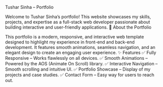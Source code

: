 Tushar Sinha – Portfolio

Welcome to Tushar Sinha’s portfolio! This website showcases my skills, projects, and expertise as a full-stack web developer passionate about building interactive and user-friendly applications.
🚀 About the Portfolio

This portfolio is a modern, responsive, and interactive web template designed to highlight my experience in front-end and back-end development. It features smooth animations, seamless navigation, and an elegant design to create an engaging user experience.
✨ Features
✅ Fully Responsive – Works flawlessly on all devices.
✅ Smooth Animations – Powered by the AOS (Animate On Scroll) library.
✅ Interactive Navigation – Smooth scrolling and intuitive UI.
✅ Portfolio Showcase – Display of my projects and case studies.
✅ Contact Form – Easy way for users to reach out.
